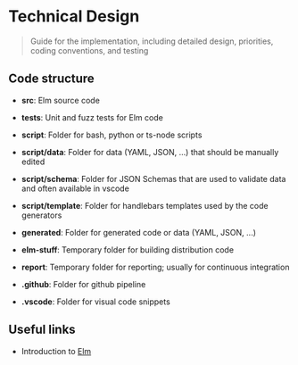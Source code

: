 # Technical Design

> Guide for the implementation, including detailed design, priorities, coding conventions, and testing

## Code structure

 - __src__: Elm source code

 - __tests__: Unit and fuzz tests for Elm code

 - __script__: Folder for bash, python or ts-node scripts

 - __script/data__: Folder for data (YAML, JSON, ...) that should be manually edited

 - __script/schema__: Folder for JSON Schemas that are used to validate data and often available in vscode

 - __script/template__: Folder for handlebars templates used by the code generators

 - __generated__: Folder for generated code or data (YAML, JSON, ...)

 - __elm-stuff__: Temporary folder for building distribution code

 - __report__: Temporary folder for reporting; usually for continuous integration

 - __.github__: Folder for github pipeline

 - __.vscode__: Folder for visual code snippets

## Useful links

 - Introduction to [Elm](https://guide.elm-lang.org/)